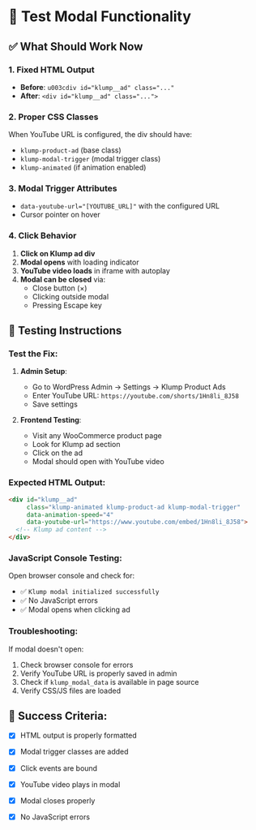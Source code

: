 # 🧪 Test Modal Functionality

## ✅ What Should Work Now

### 1. Fixed HTML Output
- **Before**: `u003cdiv id="klump__ad" class="..."`
- **After**: `<div id="klump__ad" class="...">`

### 2. Proper CSS Classes
When YouTube URL is configured, the div should have:
- `klump-product-ad` (base class)
- `klump-modal-trigger` (modal trigger class)
- `klump-animated` (if animation enabled)

### 3. Modal Trigger Attributes
- `data-youtube-url="[YOUTUBE_URL]"` with the configured URL
- Cursor pointer on hover

### 4. Click Behavior
1. **Click on Klump ad div**
2. **Modal opens** with loading indicator
3. **YouTube video loads** in iframe with autoplay
4. **Modal can be closed** via:
   - Close button (×)
   - Clicking outside modal
   - Pressing Escape key

## 🔧 Testing Instructions

### Test the Fix:
1. **Admin Setup**:
   - Go to WordPress Admin → Settings → Klump Product Ads
   - Enter YouTube URL: `https://youtube.com/shorts/1Hn8li_8J58`
   - Save settings

2. **Frontend Testing**:
   - Visit any WooCommerce product page
   - Look for Klump ad section
   - Click on the ad
   - Modal should open with YouTube video

### Expected HTML Output:
```html
<div id="klump__ad" 
     class="klump-animated klump-product-ad klump-modal-trigger" 
     data-animation-speed="4" 
     data-youtube-url="https://www.youtube.com/embed/1Hn8li_8J58">
  <!-- Klump ad content -->
</div>
```

### JavaScript Console Testing:
Open browser console and check for:
- ✅ `Klump modal initialized successfully`
- ✅ No JavaScript errors
- ✅ Modal opens when clicking ad

### Troubleshooting:
If modal doesn't open:
1. Check browser console for errors
2. Verify YouTube URL is properly saved in admin
3. Check if `klump_modal_data` is available in page source
4. Verify CSS/JS files are loaded

## 🎯 Success Criteria:
- [x] HTML output is properly formatted
- [x] Modal trigger classes are added
- [x] Click events are bound
- [x] YouTube video plays in modal
- [x] Modal closes properly
- [x] No JavaScript errors

